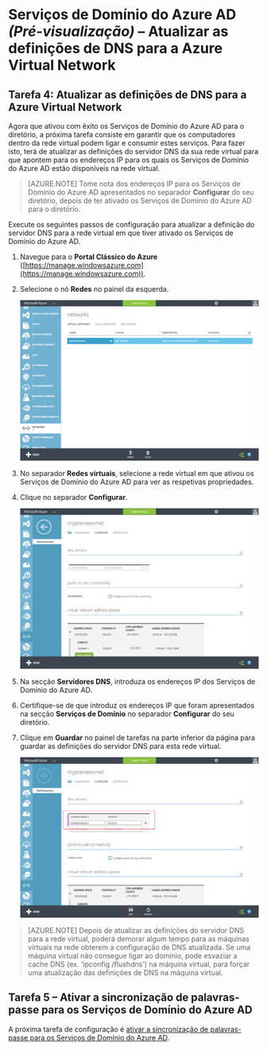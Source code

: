 <properties
    pageTitle="Serviços de domínio do Azure AD: Atualizar as definições de DNS para a Azure Virtual Network | Microsoft Azure"
    description="Introdução aos Serviços de Domínio do Azure Active Directory (pré-visualização)"
    services="active-directory-ds"
    documentationCenter=""
    authors="mahesh-unnikrishnan"
    manager="stevenpo"
    editor="curtand"/>

<tags
    ms.service="active-directory-ds"
    ms.workload="identity"
    ms.tgt_pltfrm="na"
    ms.devlang="na"
    ms.topic="get-started-article"
    ms.date="07/06/2016"
    ms.author="maheshu"/>


# Serviços de Domínio do Azure AD *(Pré-visualização)* – Atualizar as definições de DNS para a Azure Virtual Network

## Tarefa 4: Atualizar as definições de DNS para a Azure Virtual Network
Agora que ativou com êxito os Serviços de Domínio do Azure AD para o diretório, a próxima tarefa consiste em garantir que os computadores dentro da rede virtual podem ligar e consumir estes serviços. Para fazer isto, terá de atualizar as definições do servidor DNS da sua rede virtual para que apontem para os endereços IP para os quais os Serviços de Domínio do Azure AD estão disponíveis na rede virtual.

> [AZURE.NOTE] Tome nota dos endereços IP para os Serviços de Domínio do Azure AD apresentados no separador **Configurar** do seu diretório, depois de ter ativado os Serviços de Domínio do Azure AD para o diretório.

Execute os seguintes passos de configuração para atualizar a definição do servidor DNS para a rede virtual em que tiver ativado os Serviços de Domínio do Azure AD.

1. Navegue para o **Portal Clássico do Azure** ([https://manage.windowsazure.com](https://manage.windowsazure.com)).

2. Selecione o nó **Redes** no painel da esquerda.

    ![Nó de redes virtuais](./media/active-directory-domain-services-getting-started/virtual-network-select.png)

3. No separador **Redes virtuais**, selecione a rede virtual em que ativou os Serviços de Domínio do Azure AD para ver as respetivas propriedades.

4. Clique no separador **Configurar**.

    ![Nó de redes virtuais](./media/active-directory-domain-services-getting-started/virtual-network-configure-tab.png)

5. Na secção **Servidores DNS**, introduza os endereços IP dos Serviços de Domínio do Azure AD.

6. Certifique-se de que introduz os endereços IP que foram apresentados na secção **Serviços de Domínio** no separador **Configurar** do seu diretório.

7. Clique em **Guardar** no painel de tarefas na parte inferior da página para guardar as definições do servidor DNS para esta rede virtual.

   ![Atualize as definições do servidor DNS para a rede virtual.](./media/active-directory-domain-services-getting-started/update-dns.png)

> [AZURE.NOTE] Depois de atualizar as definições do servidor DNS para a rede virtual, poderá demorar algum tempo para as máquinas virtuais na rede obterem a configuração de DNS atualizada. Se uma máquina virtual não consegue ligar ao domínio, pode esvaziar a cache DNS (ex. 'ipconfig /flushdns') na máquina virtual, para forçar uma atualização das definições de DNS na máquina virtual.


## Tarefa 5 – Ativar a sincronização de palavras-passe para os Serviços de Domínio do Azure AD
A próxima tarefa de configuração é [ativar a sincronização de palavras-passe para os Serviços de Domínio do Azure AD](active-directory-ds-getting-started-password-sync.md).



<!--HONumber=Sep16_HO3-->


